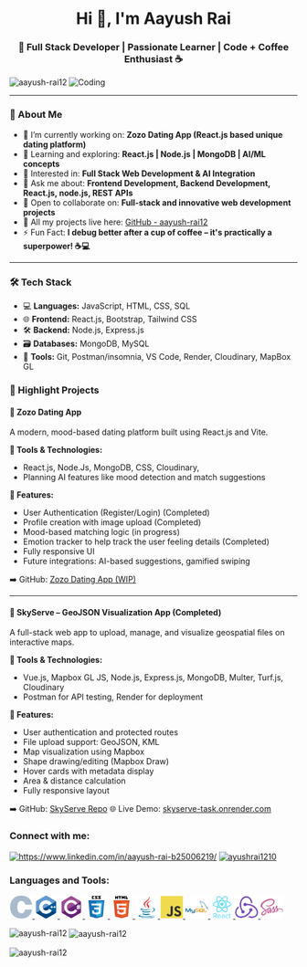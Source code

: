 <h1 align="center">Hi 👋, I'm Aayush Rai</h1>
<h3 align="center">🚀 Full Stack Developer | Passionate Learner | Code + Coffee Enthusiast ☕</h3>

<img align="right" alt="Coding" width="400" src="https://media.tenor.com/rePDfDWO3XoAAAAd/hacking.gif">

<p align="left">
  <img src="https://komarev.com/ghpvc/?username=aayush-rai12&label=Profile%20views&color=0e75b6&style=flat" alt="aayush-rai12" />
</p>

---

### 🚀 About Me

- 🔭 I’m currently working on: **Zozo Dating App (React.js based unique dating platform)**
- 🌱 Learning and exploring: **React.js | Node.js | MongoDB | AI/ML concepts**
- 👀 Interested in: **Full Stack Web Development & AI Integration**
- 💬 Ask me about: **Frontend Development, Backend Development, React.js, node.js, REST APIs**
- 🤝 Open to collaborate on: **Full-stack and innovative web development projects**
- 📂 All my projects live here: [GitHub - aayush-rai12](https://github.com/aayush-rai12)
- ⚡ Fun Fact: **I debug better after a cup of coffee – it's practically a superpower! ☕💻**

---

### 🛠️ Tech Stack

- 💻 **Languages:** JavaScript, HTML, CSS, SQL  
- 🌐 **Frontend:** React.js, Bootstrap, Tailwind CSS  
- 🛠️ **Backend:** Node.js, Express.js  
- 🗃️ **Databases:** MongoDB, MySQL  
- 🔧 **Tools:** Git, Postman/insomnia, VS Code, Render, Cloudinary, MapBox GL  

### 📌 Highlight Projects

#### 🔹 Zozo Dating App
A modern, mood-based dating platform built using React.js and Vite.

**🔧 Tools & Technologies:**
- React.js, Node.Js, MongoDB, CSS, Cloudinary,
- Planning AI features like mood detection and match suggestions

**🚀 Features:**
- User Authentication (Register/Login) (Completed)
- Profile creation with image upload (Completed)
- Mood-based matching logic (in progress)
- Emotion tracker to help track the user feeling details (Completed)
- Fully responsive UI
- Future integrations: AI-based suggestions, gamified swiping

➡️ GitHub: [Zozo Dating App (WIP)](https://github.com/aayush-rai12/zozo-dating)

---

#### 🔹 SkyServe – GeoJSON Visualization App (**Completed**)
A full-stack web app to upload, manage, and visualize geospatial files on interactive maps.

**🔧 Tools & Technologies:**
- Vue.js, Mapbox GL JS, Node.js, Express.js, MongoDB, Multer, Turf.js, Cloudinary
- Postman for API testing, Render for deployment

**🚀 Features:**
- User authentication and protected routes
- File upload support: GeoJSON, KML
- Map visualization using Mapbox
- Shape drawing/editing (Mapbox Draw)
- Hover cards with metadata display
- Area & distance calculation
- Fully responsive layout

➡️ GitHub: [SkyServe Repo](https://github.com/aayush-rai12/SkyServe_Task)
🌐 Live Demo: [skyserve-task.onrender.com](https://skyserve-task.onrender.com/)

<h3 align="left">Connect with me:</h3>
<p align="left">
<a href="https://linkedin.com/in/https://www.linkedin.com/in/aayush-rai-b25006219/" target="blank"><img align="center" src="https://raw.githubusercontent.com/rahuldkjain/github-profile-readme-generator/master/src/images/icons/Social/linked-in-alt.svg" alt="https://www.linkedin.com/in/aayush-rai-b25006219/" height="30" width="40" /></a>
<a href="https://instagram.com/ayushrai1210" target="blank"><img align="center" src="https://raw.githubusercontent.com/rahuldkjain/github-profile-readme-generator/master/src/images/icons/Social/instagram.svg" alt="ayushrai1210" height="30" width="40" /></a>
</p>

<h3 align="left">Languages and Tools:</h3>
<p align="left"> <a href="https://www.cprogramming.com/" target="_blank" rel="noreferrer"> <img src="https://raw.githubusercontent.com/devicons/devicon/master/icons/c/c-original.svg" alt="c" width="40" height="40"/> </a> <a href="https://www.w3schools.com/cpp/" target="_blank" rel="noreferrer"> <img src="https://raw.githubusercontent.com/devicons/devicon/master/icons/cplusplus/cplusplus-original.svg" alt="cplusplus" width="40" height="40"/> </a> <a href="https://www.w3schools.com/cs/" target="_blank" rel="noreferrer"> <img src="https://raw.githubusercontent.com/devicons/devicon/master/icons/csharp/csharp-original.svg" alt="csharp" width="40" height="40"/> </a> <a href="https://www.w3schools.com/css/" target="_blank" rel="noreferrer"> <img src="https://raw.githubusercontent.com/devicons/devicon/master/icons/css3/css3-original-wordmark.svg" alt="css3" width="40" height="40"/> </a> <a href="https://www.w3.org/html/" target="_blank" rel="noreferrer"> <img src="https://raw.githubusercontent.com/devicons/devicon/master/icons/html5/html5-original-wordmark.svg" alt="html5" width="40" height="40"/> </a> <a href="https://www.java.com" target="_blank" rel="noreferrer"> <img src="https://raw.githubusercontent.com/devicons/devicon/master/icons/java/java-original.svg" alt="java" width="40" height="40"/> </a> <a href="https://developer.mozilla.org/en-US/docs/Web/JavaScript" target="_blank" rel="noreferrer"> <img src="https://raw.githubusercontent.com/devicons/devicon/master/icons/javascript/javascript-original.svg" alt="javascript" width="40" height="40"/> </a> <a href="https://www.mysql.com/" target="_blank" rel="noreferrer"> <img src="https://raw.githubusercontent.com/devicons/devicon/master/icons/mysql/mysql-original-wordmark.svg" alt="mysql" width="40" height="40"/> </a> <a href="https://reactjs.org/" target="_blank" rel="noreferrer"> <img src="https://raw.githubusercontent.com/devicons/devicon/master/icons/react/react-original-wordmark.svg" alt="react" width="40" height="40"/> </a> <a href="https://redux.js.org" target="_blank" rel="noreferrer"> <img src="https://raw.githubusercontent.com/devicons/devicon/master/icons/redux/redux-original.svg" alt="redux" width="40" height="40"/> </a> <a href="https://sass-lang.com" target="_blank" rel="noreferrer"> <img src="https://raw.githubusercontent.com/devicons/devicon/master/icons/sass/sass-original.svg" alt="sass" width="40" height="40"/> </a> </p>

<p><img align="left" src="https://github-readme-stats.vercel.app/api/top-langs?username=aayush-rai12&show_icons=true&locale=en&layout=compact" alt="aayush-rai12" /></p>

<p>&nbsp;<img align="center" src="https://github-readme-stats.vercel.app/api?username=aayush-rai12&show_icons=true&locale=en" alt="aayush-rai12" /></p>

<p><img align="center" src="https://github-readme-streak-stats.herokuapp.com/?user=aayush-rai12&" alt="aayush-rai12" /></p>

